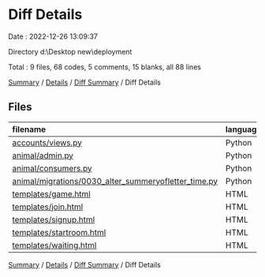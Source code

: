 # Diff Details

Date : 2022-12-26 13:09:37

Directory d:\\Desktop new\\deployment

Total : 9 files,  68 codes, 5 comments, 15 blanks, all 88 lines

[Summary](results.md) / [Details](details.md) / [Diff Summary](diff.md) / Diff Details

## Files
| filename | language | code | comment | blank | total |
| :--- | :--- | ---: | ---: | ---: | ---: |
| [accounts/views.py](/accounts/views.py) | Python | -1 | 0 | 3 | 2 |
| [animal/admin.py](/animal/admin.py) | Python | 1 | 0 | 0 | 1 |
| [animal/consumers.py](/animal/consumers.py) | Python | 20 | 0 | 3 | 23 |
| [animal/migrations/0030_alter_summeryofletter_time.py](/animal/migrations/0030_alter_summeryofletter_time.py) | Python | 14 | 1 | 6 | 21 |
| [templates/game.html](/templates/game.html) | HTML | 6 | 0 | 1 | 7 |
| [templates/join.html](/templates/join.html) | HTML | 5 | 0 | 1 | 6 |
| [templates/signup.html](/templates/signup.html) | HTML | 17 | 4 | 1 | 22 |
| [templates/startroom.html](/templates/startroom.html) | HTML | 4 | 0 | 2 | 6 |
| [templates/waiting.html](/templates/waiting.html) | HTML | 2 | 0 | -2 | 0 |

[Summary](results.md) / [Details](details.md) / [Diff Summary](diff.md) / Diff Details